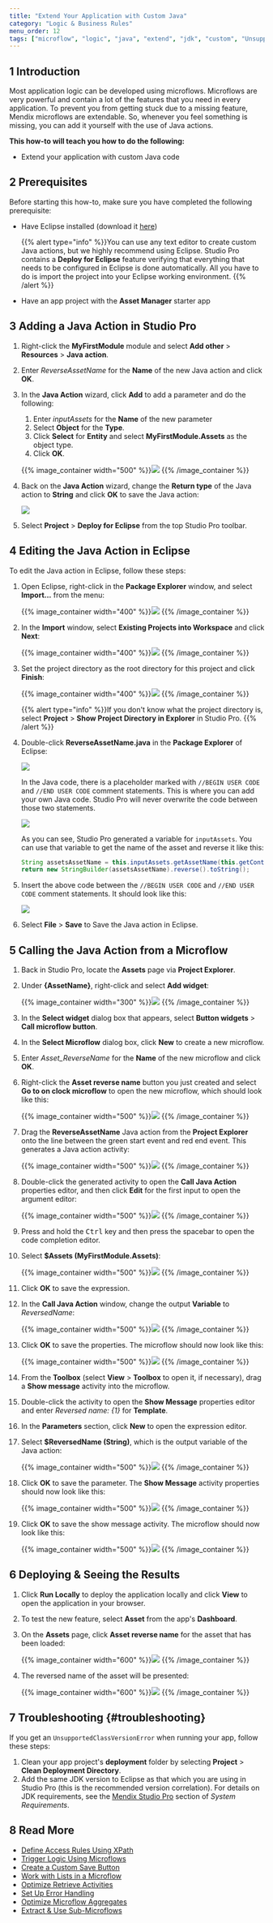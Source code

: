 ```yaml
---
title: "Extend Your Application with Custom Java"
category: "Logic & Business Rules"
menu_order: 12
tags: ["microflow", "logic", "java", "extend", "jdk", "custom", "UnsupportedClassVersionError"]
---
```


## 1 Introduction

Most application logic can be developed using microflows. Microflows are very powerful and contain a lot of the features that you need in every application. To prevent you from getting stuck due to a missing feature, Mendix microflows are extendable. So, whenever you feel something is missing, you can add it yourself with the use of Java actions. 

**This how-to will teach you how to do the following:**

* Extend your application with custom Java code

## 2 Prerequisites

Before starting this how-to, make sure you have completed the following prerequisite:

*  Have Eclipse installed (download it [here](https://eclipse.org/))

	{{% alert type="info" %}}You can use any text editor to create custom Java actions, but we highly recommend using Eclipse. Studio Pro contains a **Deploy for Eclipse** feature verifying that everything that needs to be configured in Eclipse is done automatically. All you have to do is import the project into your Eclipse working environment.
{{% /alert %}}

* Have an app project with the **Asset Manager** starter app

## 3 Adding a Java Action in Studio Pro

1. Right-click the **MyFirstModule** module and select **Add other** > **Resources** > **Java action**.
2. Enter *ReverseAssetName* for the **Name** of the new Java action and click **OK**.
3.  In the **Java Action** wizard, click **Add** to add a parameter and do the following:</br>

	1. Enter *inputAssets* for the **Name** of the new parameter</br>
	2. Select **Object** for the **Type**.</br>
	3. Click **Select** for **Entity** and select **MyFirstModule.Assets** as the object type.</br>
	4. Click **OK**.</br>

	{{% image_container width="500" %}}![](attachments/extend-custom-java/add.png)
	{{% /image_container %}}

4. Back on the **Java Action** wizard, change the **Return type** of the Java action to **String** and click **OK** to save the Java action:

	![](attachments/extend-custom-java/return.png)

5. Select **Project** > **Deploy for Eclipse** from the top Studio Pro toolbar.

## 4 Editing the Java Action in Eclipse

To edit the Java action in Eclipse, follow these steps:

1.  Open Eclipse, right-click in the **Package Explorer** window, and select **Import...** from the menu:

	{{% image_container width="400" %}}![](attachments/extend-custom-java/import.png)
	{{% /image_container %}}

3.  In the **Import** window, select **Existing Projects into Workspace** and click **Next**:

	{{% image_container width="400" %}}![](attachments/extend-custom-java/import2.png)
	{{% /image_container %}}

4.  Set the project directory as the root directory for this project and click **Finish**:

	{{% image_container width="400" %}}![](attachments/extend-custom-java/import3.png)
	{{% /image_container %}}

	{{% alert type="info" %}}If you don't know what the project directory is, select **Project** > **Show Project Directory in Explorer** in Studio Pro.
	{{% /alert %}}

5.  Double-click **ReverseAssetName.java** in the **Package Explorer** of Eclipse:

	![](attachments/extend-custom-java/package-explorer.png)

	In the Java code, there is a placeholder marked with `//BEGIN USER CODE` and `//END USER CODE` comment statements. This is where you can add your own Java code. Studio Pro will never overwrite the code between those two statements.

	![](attachments/extend-custom-java/java1.png)

	As you can see, Studio Pro generated a variable for `inputAssets`. You can use that variable to get the name of the asset and reverse it like this:

	```java
	String assetsAssetName = this.inputAssets.getAssetName(this.getContext());
	return new StringBuilder(assetsAssetName).reverse().toString();
	```

6.  Insert the above code between the `//BEGIN USER CODE` and `//END USER CODE` comment statements. It should look like this:

	![](attachments/extend-custom-java/java2.png)

7. Select **File** > **Save** to Save the Java action in Eclipse.

## 5 Calling the Java Action from a Microflow

1. Back in Studio Pro, locate the **Assets** page via **Project Explorer**.
2.  Under **{AssetName}**, right-click and select **Add widget**:

	{{% image_container width="300" %}}![](attachments/extend-custom-java/add-widget.png)
	{{% /image_container %}}

3. In the **Select widget** dialog box that appears, select **Button widgets** > **Call microflow button**.
4. In the **Select Microflow** dialog box, click **New** to create a new microflow.
5. Enter *Asset_ReverseName* for the **Name** of the new microflow and click **OK**.
6.  Right-click the **Asset reverse name** button you just created and select **Go to on clock microflow** to open the new microflow, which should look like this:

	{{% image_container width="500" %}}![](attachments/extend-custom-java/microflow1.png)
	{{% /image_container %}}

7.  Drag the **ReverseAssetName** Java action from the **Project Explorer** onto the line between the green start event and red end event. This generates a Java action activity:

	{{% image_container width="500" %}}![](attachments/extend-custom-java/microflow2.png)
	{{% /image_container %}}

8.  Double-click the generated activity to open the **Call Java Action** properties editor, and then click **Edit** for the first input to open the argument editor:

	{{% image_container width="500" %}}![](attachments/extend-custom-java/call1.png)
	{{% /image_container %}}

9. Press and hold the <kbd>Ctrl</kbd> key and then press the spacebar to open the code completion editor.
10. Select **$Assets (MyFirstModule.Assets)**:

	{{% image_container width="500" %}}![](attachments/extend-custom-java/argument.png)
	{{% /image_container %}}

11. Click **OK** to save the expression.
12. In the **Call Java Action** window, change the output **Variable** to *ReversedName*:

	{{% image_container width="500" %}}![](attachments/extend-custom-java/call2.png)
	{{% /image_container %}}

13. Click **OK** to save the properties. The microflow should now look like this:

	{{% image_container width="500" %}}![](attachments/extend-custom-java/microflow3.png)
	{{% /image_container %}}

14. From the **Toolbox** (select **View** > **Toolbox** to open it, if necessary), drag a **Show message** activity into the microflow.
15. Double-click the activity to open the **Show Message** properties editor and enter *Reversed name: {1}* for **Template**.
16. In the **Parameters** section, click **New** to open the expression editor.
17. Select **$ReversedName (String)**, which is the output variable of the Java action:

	{{% image_container width="500" %}}![](attachments/extend-custom-java/parameter.png)
	{{% /image_container %}}

18. Click **OK** to save the parameter. The **Show Message** activity properties should now look like this:

	{{% image_container width="500" %}}![](attachments/extend-custom-java/show-message.png)
	{{% /image_container %}}

19. Click **OK** to save the show message activity. The microflow should now look like this:

	{{% image_container width="500" %}}![](attachments/extend-custom-java/microflow4.png)
	{{% /image_container %}}

## 6 Deploying & Seeing the Results

1. Click **Run Locally** to deploy the application locally and click **View** to open the application in your browser.
2. To test the new feature, select **Asset** from the app's **Dashboard**.
3.  On the **Assets** page, click **Asset reverse name** for the asset that has been loaded:

	{{% image_container width="600" %}}![](attachments/extend-custom-java/app1.png)
	{{% /image_container %}}

4.  The reversed name of the asset will be presented: 

	{{% image_container width="600" %}}![](attachments/extend-custom-java/app2.png)
	{{% /image_container %}}

## 7 Troubleshooting {#troubleshooting}

If you get an `UnsupportedClassVersionError` when running your app, follow these steps:

1. Clean your app project's **deployment** folder by selecting **Project** > **Clean Deployment Directory**.
2. Add the same JDK version to Eclipse as that which you are using in Studio Pro (this is the recommended version correlation). For details on JDK requirements, see the [Mendix Studio Pro](/refguide/system-requirements#sp) section of *System Requirements*.

## 8 Read More

* [Define Access Rules Using XPath](define-access-rules-using-xpath)
* [Trigger Logic Using Microflows](triggering-logic-using-microflows)
* [Create a Custom Save Button](create-a-custom-save-button)
* [Work with Lists in a Microflow](working-with-lists-in-a-microflow)
* [Optimize Retrieve Activities](optimizing-retrieve-activities)
* [Set Up Error Handling](set-up-error-handling)
* [Optimize Microflow Aggregates](optimizing-microflow-aggregates)
* [Extract & Use Sub-Microflows](extract-and-use-sub-microflows)
